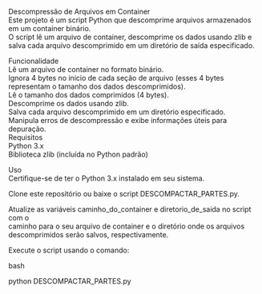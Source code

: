 Descompressão de Arquivos em Container  
Este projeto é um script Python que descomprime arquivos armazenados em um container binário.  
O script lê um arquivo de container, descomprime os dados usando zlib e salva cada arquivo descomprimido em um diretório de saída especificado.  

Funcionalidade  
Lê um arquivo de container no formato binário.  
Ignora 4 bytes no início de cada seção de arquivo (esses 4 bytes representam o tamanho dos dados descomprimidos).  
Lê o tamanho dos dados comprimidos (4 bytes).  
Descomprime os dados usando zlib.  
Salva cada arquivo descomprimido em um diretório especificado.  
Manipula erros de descompressão e exibe informações úteis para depuração.  
Requisitos  
Python 3.x  
Biblioteca zlib (incluída no Python padrão)  

Uso  
Certifique-se de ter o Python 3.x instalado em seu sistema.  

Clone este repositório ou baixe o script DESCOMPACTAR_PARTES.py.  

Atualize as variáveis caminho_do_container e diretorio_de_saida no script com o    
caminho para o seu arquivo de container e o diretório onde os arquivos descomprimidos serão salvos, respectivamente.  

Execute o script usando o comando:  

bash  

python DESCOMPACTAR_PARTES.py  
